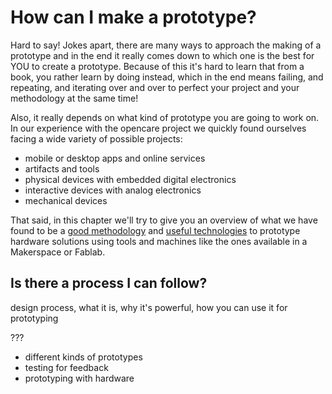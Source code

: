 # How can I make a prototype?
Hard to say! Jokes apart, there are many ways to approach the making of a prototype and in the end it really comes down to which one is the best for YOU to create a prototype.
Because of this it's hard to learn that from a book, you rather learn by doing instead, which in the end means failing, and repeating, and iterating over and over to perfect your project and your methodology at the same time!

Also, it really depends on what kind of prototype you are going to work on. In our experience with the opencare project we quickly found ourselves facing a wide variety of possible projects:
* mobile or desktop apps and online services
* artifacts and tools
* physical devices with embedded digital electronics
* interactive devices with analog electronics
* mechanical devices

That said, in this chapter we'll try to give you an overview of what we have found to be a [good methodology](is_there_a_process_i_can_follow.md) and [useful technologies](what_kind_of_technologies_can_i_use.md) to prototype hardware solutions using tools and machines like the ones available in a Makerspace or Fablab.

## Is there a process I can follow?
design process, what it is, why it's powerful, how you can use it for prototyping

??? 
- different kinds of prototypes
- testing for feedback
- prototyping with hardware


















